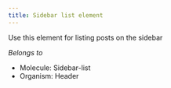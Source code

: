 ```yaml
---
title: Sidebar list element
---
```

Use this element for listing posts on the sidebar

*Belongs to*

* Molecule: Sidebar-list
* Organism: Header

